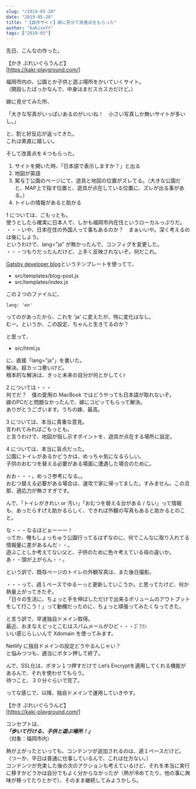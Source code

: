 ```yaml
---
slug: "/2019-05-20"
date: "2019-05-20"
title: "【自作サイト】嫁に見せて改善点をもらった"
author: "kakisoft"
tags: ["2019-05"]
---
```

先日、こんなの作った。  

【かき ぷれいぐらうんど】  
[https://kaki-playground.com/]  

福岡市内の、公園とか子供と遊ぶ場所をかいていくサイト。  
（開設したばっかなんで、中身はまだスカスカだけど。）  

嫁に見せてみた所、  

「大きな写真がいっぱいあるのがいいね！　小さい写真しか無いサイトが多いし。」  

と、割と好反応が返ってきた。  
これは素直に嬉しい。  

そして改善点を４つもらった。  

 1. サイトを開いた時、「日本語で表示しますか？」と出る
 2. 地図が英語
 3. 駕与丁公園のページにて、遊具と地図の位置がズレてる。（大きな公園だと、MAP上で指す位置と、遊具が点在している位置に、ズレが出る事がある。）
 4. トイレの情報があると助かる


1 については、ごもっとも。  
使うとしたら確実に日本人で、しかも福岡市内在住というローカルっぷりだ。  
・・・いや、日本在住の外国人って事もあるのか？　まぁいいや。深く考えるのは後にしよう。  
というわけで、lang="ja" が無かったんで、コンフィグを変更した。  
・・・つもりだったんだけど、上手く反映されないぞ。何だこれ。  

[Gatsby developer blog](https://templates.netlify.com/template/gatsby-dev-blog-fitzgerald/)というテンプレートを使ってて、  

 * src/templates/blog-post.js
 * src/templates/index.js

この２つのファイルに、  
```
lang: 'en'
```
ってのがあったから、これを 'ja' に変えたが、特に変化はなし。  
むー。というか、この設定、ちゃんと生きてるのか？  

と思って、  

 * src/html.js

に、直接「lang="ja"」を書いた。  
解決。超カッコ悪いけど。  
根本的な解決は、きっと未来の自分が何とかしてくr  


2 については・・・  
何でだ？　僕の愛用の MacBook ではどうやっても日本語が取れないぞ。  
嫁のPCだと問題なかったんで、嫁にコピッてもらって解決。  
ありがとうございます。うちの嫁、最高。  


3 については、本当に貴重な意見。  
言われてみればごもっとも。  
と言うわけで、地図が指し示すポイントを、遊具が点在する場所に設定。  


4 については、本当に盲点だった。  
公園にトイレがあるかどうかは、めっちゃ気になるらしい。  
子供のおむつを替える必要がある場面に遭遇した場合のために。  

おお・・・。めっさ参考になる。。  
おむつ替える必要がある場合は、速攻で家に帰ってました。すみません。この旦那、適応力が無さすぎです。  

んで、「トイレがきれい or 汚い」「おむつを替える台がある / ない」って情報も、あったらすげえ助かるらしく、できれば外観の写真もあると助かるとのこと。  

な・・・なるほどぉーーー！  
ってか、俺もしょっちゅう公園行ってるはずなのに、何でこんなに取り入れてる情報量に差があるんだ・・。  
遊ぶことしか考えてない父と、子供のために色々考えている母の違いか。  
あ・・頭が上がらん・・。  

という訳で、既存ページのトイレの外観写真は、また後日撮影。  


・・・って、週１ペースでゆるーっと更新していこうか。と思ってたけど、何か熱量上がってきたぞ。  
「日々の生活に、ちょっと手を伸ばしただけで出来るボリュームのアウトプットをして行こう！」って動機だったのに、ちょっと頑張ってみたくなってきた。  

と言う訳で、早速独自ドメイン取得。  
最近、おまなえどっとこむはスパムメールがひど・・・ｺﾞﾌﾌﾝ  
いい感じらしいんで Xdomain を使ってみます。  

Netlify に独自ドメインの設定どうやるんじゃい？  
と悩みつつも、適当にボタン押して終了。  

んで、SSL化は、ボタン１つ押すだけで Let’s Encryptを適用してくれる機能があるんで、それを使わせてもらう。  
待つこと、３０分ぐらいで完了。  

ってな感じで、以降、独自ドメインで運用していきやす。  

【かき ぷれいぐらうんど】  
[https://kaki-playground.com/]  


コンセプトは、  
***「歩いて行ける、子供と遊ぶ場所！」***  
（対象：福岡市内）  

熱が上がったといっても、コンテンツが追加されるのは、週１ペースだけど。  
（つーか、平日は普通に仕事しているんで、これは仕方ない。）  
コンテンツが充実した後の次のアクションも考えているけど、それを本当に実行に移すかどうかは自分でもよく分からなかったが（熱が冷めてたり、他の事に興味が移ってたりとかで）、そのまま継続してみようかしら。  

